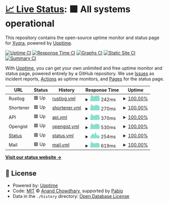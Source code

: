 # [📈 Live Status](https://status.xyqra.com): <!--live status--> **🟩 All systems operational**

This repository contains the open-source uptime monitor and status page for [Xyqra](https://xyqra.com), powered by [Upptime](https://github.com/upptime/upptime).

[![Uptime CI](https://github.com/Xyqra/uptime/workflows/Uptime%20CI/badge.svg)](https://github.com/Xyqra/uptime/actions?query=workflow%3A%22Uptime+CI%22)
[![Response Time CI](https://github.com/Xyqra/uptime/workflows/Response%20Time%20CI/badge.svg)](https://github.com/Xyqra/uptime/actions?query=workflow%3A%22Response+Time+CI%22)
[![Graphs CI](https://github.com/Xyqra/uptime/workflows/Graphs%20CI/badge.svg)](https://github.com/Xyqra/uptime/actions?query=workflow%3A%22Graphs+CI%22)
[![Static Site CI](https://github.com/Xyqra/uptime/workflows/Static%20Site%20CI/badge.svg)](https://github.com/Xyqra/uptime/actions?query=workflow%3A%22Static+Site+CI%22)
[![Summary CI](https://github.com/Xyqra/uptime/workflows/Summary%20CI/badge.svg)](https://github.com/Xyqra/uptime/actions?query=workflow%3A%22Summary+CI%22)

With [Upptime](https://upptime.js.org), you can get your own unlimited and free uptime monitor and status page, powered entirely by a GitHub repository. We use [Issues](https://github.com/Xyqra/uptime/issues) as incident reports, [Actions](https://github.com/Xyqra/uptime/actions) as uptime monitors, and [Pages](https://status.xyqra.com) for the status page.

<!--start: status pages-->
<!-- This summary is generated by Upptime (https://github.com/upptime/upptime) -->
<!-- Do not edit this manually, your changes will be overwritten -->
<!-- prettier-ignore -->
| URL | Status | History | Response Time | Uptime |
| --- | ------ | ------- | ------------- | ------ |
| <img alt="" src="https://icons.duckduckgo.com/ip3/null.ico" height="13"> Rustlog | 🟩 Up | [rustlog.yml](https://github.com/Xyqra/uptime/commits/HEAD/history/rustlog.yml) | <details><summary><img alt="Response time graph" src="./graphs/rustlog/response-time-week.png" height="20"> 242ms</summary><br><a href="https://status.xyqra.com/history/rustlog"><img alt="Response time 288" src="https://img.shields.io/endpoint?url=https%3A%2F%2Fraw.githubusercontent.com%2FXyqra%2Fuptime%2FHEAD%2Fapi%2Frustlog%2Fresponse-time.json"></a><br><a href="https://status.xyqra.com/history/rustlog"><img alt="24-hour response time 181" src="https://img.shields.io/endpoint?url=https%3A%2F%2Fraw.githubusercontent.com%2FXyqra%2Fuptime%2FHEAD%2Fapi%2Frustlog%2Fresponse-time-day.json"></a><br><a href="https://status.xyqra.com/history/rustlog"><img alt="7-day response time 242" src="https://img.shields.io/endpoint?url=https%3A%2F%2Fraw.githubusercontent.com%2FXyqra%2Fuptime%2FHEAD%2Fapi%2Frustlog%2Fresponse-time-week.json"></a><br><a href="https://status.xyqra.com/history/rustlog"><img alt="30-day response time 255" src="https://img.shields.io/endpoint?url=https%3A%2F%2Fraw.githubusercontent.com%2FXyqra%2Fuptime%2FHEAD%2Fapi%2Frustlog%2Fresponse-time-month.json"></a><br><a href="https://status.xyqra.com/history/rustlog"><img alt="1-year response time 288" src="https://img.shields.io/endpoint?url=https%3A%2F%2Fraw.githubusercontent.com%2FXyqra%2Fuptime%2FHEAD%2Fapi%2Frustlog%2Fresponse-time-year.json"></a></details> | <details><summary><a href="https://status.xyqra.com/history/rustlog">100.00%</a></summary><a href="https://status.xyqra.com/history/rustlog"><img alt="All-time uptime 100.00%" src="https://img.shields.io/endpoint?url=https%3A%2F%2Fraw.githubusercontent.com%2FXyqra%2Fuptime%2FHEAD%2Fapi%2Frustlog%2Fuptime.json"></a><br><a href="https://status.xyqra.com/history/rustlog"><img alt="24-hour uptime 100.00%" src="https://img.shields.io/endpoint?url=https%3A%2F%2Fraw.githubusercontent.com%2FXyqra%2Fuptime%2FHEAD%2Fapi%2Frustlog%2Fuptime-day.json"></a><br><a href="https://status.xyqra.com/history/rustlog"><img alt="7-day uptime 100.00%" src="https://img.shields.io/endpoint?url=https%3A%2F%2Fraw.githubusercontent.com%2FXyqra%2Fuptime%2FHEAD%2Fapi%2Frustlog%2Fuptime-week.json"></a><br><a href="https://status.xyqra.com/history/rustlog"><img alt="30-day uptime 100.00%" src="https://img.shields.io/endpoint?url=https%3A%2F%2Fraw.githubusercontent.com%2FXyqra%2Fuptime%2FHEAD%2Fapi%2Frustlog%2Fuptime-month.json"></a><br><a href="https://status.xyqra.com/history/rustlog"><img alt="1-year uptime 100.00%" src="https://img.shields.io/endpoint?url=https%3A%2F%2Fraw.githubusercontent.com%2FXyqra%2Fuptime%2FHEAD%2Fapi%2Frustlog%2Fuptime-year.json"></a></details>
| <img alt="" src="https://icons.duckduckgo.com/ip3/null.ico" height="13"> Shortener | 🟩 Up | [shortener.yml](https://github.com/Xyqra/uptime/commits/HEAD/history/shortener.yml) | <details><summary><img alt="Response time graph" src="./graphs/shortener/response-time-week.png" height="20"> 270ms</summary><br><a href="https://status.xyqra.com/history/shortener"><img alt="Response time 433" src="https://img.shields.io/endpoint?url=https%3A%2F%2Fraw.githubusercontent.com%2FXyqra%2Fuptime%2FHEAD%2Fapi%2Fshortener%2Fresponse-time.json"></a><br><a href="https://status.xyqra.com/history/shortener"><img alt="24-hour response time 207" src="https://img.shields.io/endpoint?url=https%3A%2F%2Fraw.githubusercontent.com%2FXyqra%2Fuptime%2FHEAD%2Fapi%2Fshortener%2Fresponse-time-day.json"></a><br><a href="https://status.xyqra.com/history/shortener"><img alt="7-day response time 270" src="https://img.shields.io/endpoint?url=https%3A%2F%2Fraw.githubusercontent.com%2FXyqra%2Fuptime%2FHEAD%2Fapi%2Fshortener%2Fresponse-time-week.json"></a><br><a href="https://status.xyqra.com/history/shortener"><img alt="30-day response time 360" src="https://img.shields.io/endpoint?url=https%3A%2F%2Fraw.githubusercontent.com%2FXyqra%2Fuptime%2FHEAD%2Fapi%2Fshortener%2Fresponse-time-month.json"></a><br><a href="https://status.xyqra.com/history/shortener"><img alt="1-year response time 433" src="https://img.shields.io/endpoint?url=https%3A%2F%2Fraw.githubusercontent.com%2FXyqra%2Fuptime%2FHEAD%2Fapi%2Fshortener%2Fresponse-time-year.json"></a></details> | <details><summary><a href="https://status.xyqra.com/history/shortener">100.00%</a></summary><a href="https://status.xyqra.com/history/shortener"><img alt="All-time uptime 100.00%" src="https://img.shields.io/endpoint?url=https%3A%2F%2Fraw.githubusercontent.com%2FXyqra%2Fuptime%2FHEAD%2Fapi%2Fshortener%2Fuptime.json"></a><br><a href="https://status.xyqra.com/history/shortener"><img alt="24-hour uptime 100.00%" src="https://img.shields.io/endpoint?url=https%3A%2F%2Fraw.githubusercontent.com%2FXyqra%2Fuptime%2FHEAD%2Fapi%2Fshortener%2Fuptime-day.json"></a><br><a href="https://status.xyqra.com/history/shortener"><img alt="7-day uptime 100.00%" src="https://img.shields.io/endpoint?url=https%3A%2F%2Fraw.githubusercontent.com%2FXyqra%2Fuptime%2FHEAD%2Fapi%2Fshortener%2Fuptime-week.json"></a><br><a href="https://status.xyqra.com/history/shortener"><img alt="30-day uptime 100.00%" src="https://img.shields.io/endpoint?url=https%3A%2F%2Fraw.githubusercontent.com%2FXyqra%2Fuptime%2FHEAD%2Fapi%2Fshortener%2Fuptime-month.json"></a><br><a href="https://status.xyqra.com/history/shortener"><img alt="1-year uptime 100.00%" src="https://img.shields.io/endpoint?url=https%3A%2F%2Fraw.githubusercontent.com%2FXyqra%2Fuptime%2FHEAD%2Fapi%2Fshortener%2Fuptime-year.json"></a></details>
| <img alt="" src="https://icons.duckduckgo.com/ip3/null.ico" height="13"> API | 🟩 Up | [api.yml](https://github.com/Xyqra/uptime/commits/HEAD/history/api.yml) | <details><summary><img alt="Response time graph" src="./graphs/api/response-time-week.png" height="20"> 370ms</summary><br><a href="https://status.xyqra.com/history/api"><img alt="Response time 448" src="https://img.shields.io/endpoint?url=https%3A%2F%2Fraw.githubusercontent.com%2FXyqra%2Fuptime%2FHEAD%2Fapi%2Fapi%2Fresponse-time.json"></a><br><a href="https://status.xyqra.com/history/api"><img alt="24-hour response time 281" src="https://img.shields.io/endpoint?url=https%3A%2F%2Fraw.githubusercontent.com%2FXyqra%2Fuptime%2FHEAD%2Fapi%2Fapi%2Fresponse-time-day.json"></a><br><a href="https://status.xyqra.com/history/api"><img alt="7-day response time 370" src="https://img.shields.io/endpoint?url=https%3A%2F%2Fraw.githubusercontent.com%2FXyqra%2Fuptime%2FHEAD%2Fapi%2Fapi%2Fresponse-time-week.json"></a><br><a href="https://status.xyqra.com/history/api"><img alt="30-day response time 436" src="https://img.shields.io/endpoint?url=https%3A%2F%2Fraw.githubusercontent.com%2FXyqra%2Fuptime%2FHEAD%2Fapi%2Fapi%2Fresponse-time-month.json"></a><br><a href="https://status.xyqra.com/history/api"><img alt="1-year response time 448" src="https://img.shields.io/endpoint?url=https%3A%2F%2Fraw.githubusercontent.com%2FXyqra%2Fuptime%2FHEAD%2Fapi%2Fapi%2Fresponse-time-year.json"></a></details> | <details><summary><a href="https://status.xyqra.com/history/api">100.00%</a></summary><a href="https://status.xyqra.com/history/api"><img alt="All-time uptime 100.00%" src="https://img.shields.io/endpoint?url=https%3A%2F%2Fraw.githubusercontent.com%2FXyqra%2Fuptime%2FHEAD%2Fapi%2Fapi%2Fuptime.json"></a><br><a href="https://status.xyqra.com/history/api"><img alt="24-hour uptime 100.00%" src="https://img.shields.io/endpoint?url=https%3A%2F%2Fraw.githubusercontent.com%2FXyqra%2Fuptime%2FHEAD%2Fapi%2Fapi%2Fuptime-day.json"></a><br><a href="https://status.xyqra.com/history/api"><img alt="7-day uptime 100.00%" src="https://img.shields.io/endpoint?url=https%3A%2F%2Fraw.githubusercontent.com%2FXyqra%2Fuptime%2FHEAD%2Fapi%2Fapi%2Fuptime-week.json"></a><br><a href="https://status.xyqra.com/history/api"><img alt="30-day uptime 100.00%" src="https://img.shields.io/endpoint?url=https%3A%2F%2Fraw.githubusercontent.com%2FXyqra%2Fuptime%2FHEAD%2Fapi%2Fapi%2Fuptime-month.json"></a><br><a href="https://status.xyqra.com/history/api"><img alt="1-year uptime 100.00%" src="https://img.shields.io/endpoint?url=https%3A%2F%2Fraw.githubusercontent.com%2FXyqra%2Fuptime%2FHEAD%2Fapi%2Fapi%2Fuptime-year.json"></a></details>
| <img alt="" src="https://icons.duckduckgo.com/ip3/null.ico" height="13"> Opengist | 🟩 Up | [opengist.yml](https://github.com/Xyqra/uptime/commits/HEAD/history/opengist.yml) | <details><summary><img alt="Response time graph" src="./graphs/opengist/response-time-week.png" height="20"> 530ms</summary><br><a href="https://status.xyqra.com/history/opengist"><img alt="Response time 623" src="https://img.shields.io/endpoint?url=https%3A%2F%2Fraw.githubusercontent.com%2FXyqra%2Fuptime%2FHEAD%2Fapi%2Fopengist%2Fresponse-time.json"></a><br><a href="https://status.xyqra.com/history/opengist"><img alt="24-hour response time 403" src="https://img.shields.io/endpoint?url=https%3A%2F%2Fraw.githubusercontent.com%2FXyqra%2Fuptime%2FHEAD%2Fapi%2Fopengist%2Fresponse-time-day.json"></a><br><a href="https://status.xyqra.com/history/opengist"><img alt="7-day response time 530" src="https://img.shields.io/endpoint?url=https%3A%2F%2Fraw.githubusercontent.com%2FXyqra%2Fuptime%2FHEAD%2Fapi%2Fopengist%2Fresponse-time-week.json"></a><br><a href="https://status.xyqra.com/history/opengist"><img alt="30-day response time 594" src="https://img.shields.io/endpoint?url=https%3A%2F%2Fraw.githubusercontent.com%2FXyqra%2Fuptime%2FHEAD%2Fapi%2Fopengist%2Fresponse-time-month.json"></a><br><a href="https://status.xyqra.com/history/opengist"><img alt="1-year response time 623" src="https://img.shields.io/endpoint?url=https%3A%2F%2Fraw.githubusercontent.com%2FXyqra%2Fuptime%2FHEAD%2Fapi%2Fopengist%2Fresponse-time-year.json"></a></details> | <details><summary><a href="https://status.xyqra.com/history/opengist">100.00%</a></summary><a href="https://status.xyqra.com/history/opengist"><img alt="All-time uptime 100.00%" src="https://img.shields.io/endpoint?url=https%3A%2F%2Fraw.githubusercontent.com%2FXyqra%2Fuptime%2FHEAD%2Fapi%2Fopengist%2Fuptime.json"></a><br><a href="https://status.xyqra.com/history/opengist"><img alt="24-hour uptime 100.00%" src="https://img.shields.io/endpoint?url=https%3A%2F%2Fraw.githubusercontent.com%2FXyqra%2Fuptime%2FHEAD%2Fapi%2Fopengist%2Fuptime-day.json"></a><br><a href="https://status.xyqra.com/history/opengist"><img alt="7-day uptime 100.00%" src="https://img.shields.io/endpoint?url=https%3A%2F%2Fraw.githubusercontent.com%2FXyqra%2Fuptime%2FHEAD%2Fapi%2Fopengist%2Fuptime-week.json"></a><br><a href="https://status.xyqra.com/history/opengist"><img alt="30-day uptime 100.00%" src="https://img.shields.io/endpoint?url=https%3A%2F%2Fraw.githubusercontent.com%2FXyqra%2Fuptime%2FHEAD%2Fapi%2Fopengist%2Fuptime-month.json"></a><br><a href="https://status.xyqra.com/history/opengist"><img alt="1-year uptime 100.00%" src="https://img.shields.io/endpoint?url=https%3A%2F%2Fraw.githubusercontent.com%2FXyqra%2Fuptime%2FHEAD%2Fapi%2Fopengist%2Fuptime-year.json"></a></details>
| <img alt="" src="https://icons.duckduckgo.com/ip3/status.xyqra.com.ico" height="13"> [Status](https://status.xyqra.com) | 🟩 Up | [status.yml](https://github.com/Xyqra/uptime/commits/HEAD/history/status.yml) | <details><summary><img alt="Response time graph" src="./graphs/status/response-time-week.png" height="20"> 254ms</summary><br><a href="https://status.xyqra.com/history/status"><img alt="Response time 194" src="https://img.shields.io/endpoint?url=https%3A%2F%2Fraw.githubusercontent.com%2FXyqra%2Fuptime%2FHEAD%2Fapi%2Fstatus%2Fresponse-time.json"></a><br><a href="https://status.xyqra.com/history/status"><img alt="24-hour response time 159" src="https://img.shields.io/endpoint?url=https%3A%2F%2Fraw.githubusercontent.com%2FXyqra%2Fuptime%2FHEAD%2Fapi%2Fstatus%2Fresponse-time-day.json"></a><br><a href="https://status.xyqra.com/history/status"><img alt="7-day response time 254" src="https://img.shields.io/endpoint?url=https%3A%2F%2Fraw.githubusercontent.com%2FXyqra%2Fuptime%2FHEAD%2Fapi%2Fstatus%2Fresponse-time-week.json"></a><br><a href="https://status.xyqra.com/history/status"><img alt="30-day response time 204" src="https://img.shields.io/endpoint?url=https%3A%2F%2Fraw.githubusercontent.com%2FXyqra%2Fuptime%2FHEAD%2Fapi%2Fstatus%2Fresponse-time-month.json"></a><br><a href="https://status.xyqra.com/history/status"><img alt="1-year response time 194" src="https://img.shields.io/endpoint?url=https%3A%2F%2Fraw.githubusercontent.com%2FXyqra%2Fuptime%2FHEAD%2Fapi%2Fstatus%2Fresponse-time-year.json"></a></details> | <details><summary><a href="https://status.xyqra.com/history/status">100.00%</a></summary><a href="https://status.xyqra.com/history/status"><img alt="All-time uptime 100.00%" src="https://img.shields.io/endpoint?url=https%3A%2F%2Fraw.githubusercontent.com%2FXyqra%2Fuptime%2FHEAD%2Fapi%2Fstatus%2Fuptime.json"></a><br><a href="https://status.xyqra.com/history/status"><img alt="24-hour uptime 100.00%" src="https://img.shields.io/endpoint?url=https%3A%2F%2Fraw.githubusercontent.com%2FXyqra%2Fuptime%2FHEAD%2Fapi%2Fstatus%2Fuptime-day.json"></a><br><a href="https://status.xyqra.com/history/status"><img alt="7-day uptime 100.00%" src="https://img.shields.io/endpoint?url=https%3A%2F%2Fraw.githubusercontent.com%2FXyqra%2Fuptime%2FHEAD%2Fapi%2Fstatus%2Fuptime-week.json"></a><br><a href="https://status.xyqra.com/history/status"><img alt="30-day uptime 100.00%" src="https://img.shields.io/endpoint?url=https%3A%2F%2Fraw.githubusercontent.com%2FXyqra%2Fuptime%2FHEAD%2Fapi%2Fstatus%2Fuptime-month.json"></a><br><a href="https://status.xyqra.com/history/status"><img alt="1-year uptime 100.00%" src="https://img.shields.io/endpoint?url=https%3A%2F%2Fraw.githubusercontent.com%2FXyqra%2Fuptime%2FHEAD%2Fapi%2Fstatus%2Fuptime-year.json"></a></details>
| <img alt="" src="https://icons.duckduckgo.com/ip3/null.ico" height="13"> Mail | 🟩 Up | [mail.yml](https://github.com/Xyqra/uptime/commits/HEAD/history/mail.yml) | <details><summary><img alt="Response time graph" src="./graphs/mail/response-time-week.png" height="20"> 619ms</summary><br><a href="https://status.xyqra.com/history/mail"><img alt="Response time 846" src="https://img.shields.io/endpoint?url=https%3A%2F%2Fraw.githubusercontent.com%2FXyqra%2Fuptime%2FHEAD%2Fapi%2Fmail%2Fresponse-time.json"></a><br><a href="https://status.xyqra.com/history/mail"><img alt="24-hour response time 465" src="https://img.shields.io/endpoint?url=https%3A%2F%2Fraw.githubusercontent.com%2FXyqra%2Fuptime%2FHEAD%2Fapi%2Fmail%2Fresponse-time-day.json"></a><br><a href="https://status.xyqra.com/history/mail"><img alt="7-day response time 619" src="https://img.shields.io/endpoint?url=https%3A%2F%2Fraw.githubusercontent.com%2FXyqra%2Fuptime%2FHEAD%2Fapi%2Fmail%2Fresponse-time-week.json"></a><br><a href="https://status.xyqra.com/history/mail"><img alt="30-day response time 777" src="https://img.shields.io/endpoint?url=https%3A%2F%2Fraw.githubusercontent.com%2FXyqra%2Fuptime%2FHEAD%2Fapi%2Fmail%2Fresponse-time-month.json"></a><br><a href="https://status.xyqra.com/history/mail"><img alt="1-year response time 846" src="https://img.shields.io/endpoint?url=https%3A%2F%2Fraw.githubusercontent.com%2FXyqra%2Fuptime%2FHEAD%2Fapi%2Fmail%2Fresponse-time-year.json"></a></details> | <details><summary><a href="https://status.xyqra.com/history/mail">100.00%</a></summary><a href="https://status.xyqra.com/history/mail"><img alt="All-time uptime 100.00%" src="https://img.shields.io/endpoint?url=https%3A%2F%2Fraw.githubusercontent.com%2FXyqra%2Fuptime%2FHEAD%2Fapi%2Fmail%2Fuptime.json"></a><br><a href="https://status.xyqra.com/history/mail"><img alt="24-hour uptime 100.00%" src="https://img.shields.io/endpoint?url=https%3A%2F%2Fraw.githubusercontent.com%2FXyqra%2Fuptime%2FHEAD%2Fapi%2Fmail%2Fuptime-day.json"></a><br><a href="https://status.xyqra.com/history/mail"><img alt="7-day uptime 100.00%" src="https://img.shields.io/endpoint?url=https%3A%2F%2Fraw.githubusercontent.com%2FXyqra%2Fuptime%2FHEAD%2Fapi%2Fmail%2Fuptime-week.json"></a><br><a href="https://status.xyqra.com/history/mail"><img alt="30-day uptime 100.00%" src="https://img.shields.io/endpoint?url=https%3A%2F%2Fraw.githubusercontent.com%2FXyqra%2Fuptime%2FHEAD%2Fapi%2Fmail%2Fuptime-month.json"></a><br><a href="https://status.xyqra.com/history/mail"><img alt="1-year uptime 100.00%" src="https://img.shields.io/endpoint?url=https%3A%2F%2Fraw.githubusercontent.com%2FXyqra%2Fuptime%2FHEAD%2Fapi%2Fmail%2Fuptime-year.json"></a></details>

<!--end: status pages-->

[**Visit our status website →**](https://status.xyqra.com)

## 📄 License

- Powered by: [Upptime](https://github.com/upptime/upptime)
- Code: [MIT](./LICENSE) © [Anand Chowdhary](https://anandchowdhary.com), supported by [Pabio](https://pabio.com)
- Data in the `./history` directory: [Open Database License](https://opendatacommons.org/licenses/odbl/1-0/)
